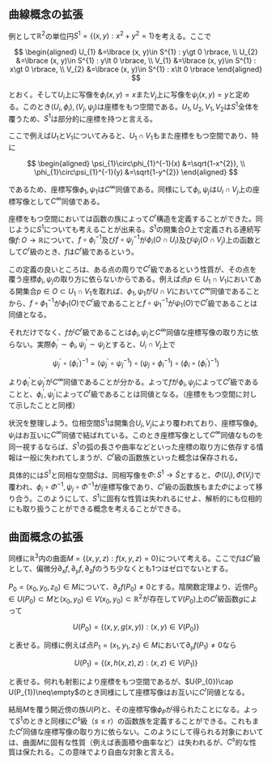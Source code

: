 
## 曲線概念の拡張

例として$\mathbb{R}^{2}$の単位円$S^{1}=\lbrace (x, y) : x^{2}+y^{2}=1 \rbrace$を考える。ここで

$$
\begin{aligned}
U_{1} &=\lbrace (x, y)\in S^{1} : y\gt 0 \rbrace, \\
U_{2} &=\lbrace (x, y)\in S^{1} : y\lt 0 \rbrace, \\
V_{1} &=\lbrace (x, y)\in S^{1} : x\gt 0 \rbrace, \\
V_{2} &=\lbrace (x, y)\in S^{1} : x\lt 0 \rbrace
\end{aligned}
$$

とおく。そして$U_{i}$上に写像を$\phi_{i}(x, y)=x$また$V_{j}$上に写像を$\psi_{j}(x, y)=y$と定める。このとき$(U_{i}, \phi_{i}), (V_{j}, \psi_{j})$は座標をもつ空間である。$U_{1}, U_{2}, V_{1}, V_{2}$は$S^{1}$全体を覆うため、$S^{1}$は部分的に座標を持つと言える。

ここで例えば$U_{1}$と$V_{1}$についてみると、$U_{1}\cap V_{1}$もまた座標をもつ空間であり、特に

$$
\begin{aligned}
\psi_{1}\circ\phi_{1}^{-1}(x) &=\sqrt{1-x^{2}}, \\
\phi_{1}\circ\psi_{1}^{-1}(y) &=\sqrt{1-y^{2}}
\end{aligned}
$$

であるため、座標写像$\phi_{1}, \psi_{1}$は$C^{\infty}$同値である。同様にして$\phi_{i}, \psi_{j}$は$U_{i}\cap V_{j}$上の座標写像として$C^{\infty}$同値である。

座標をもつ空間においては函数の族によって$C^{r}$構造を定義することができた。同じように$S^{1}$についても考えることが出来る。$S^{1}$の開集合$O$上で定義される連続写像$f\colon O\rightarrow\mathbb{R}$について、$f\circ\phi_{i}^{-1}$及び$f\circ\psi_{j}^{-1}$が$\phi_{i}(O\cap U_{i})$及び$\psi_{j}(O\cap V_{j})$上の函数として$C^{r}$級のとき、$f$は$C^{r}$級であるという。

この定義の良いところは、ある点の周りで$C^{r}$級であるという性質が、その点を覆う座標$\phi_{i}, \psi_{j}$の取り方に依らないからである。例えば点$p\in U_{1}\cap V_{1}$においてある開集合$p\in O\subset U_{1}\cap V_{1}$を取れば、$\phi_{1}, \psi_{1}$が$U\cap V$において$C^{\infty}$同値であることから、$f\circ\phi_{1}^{-1}$が$\phi_{1}(O)$で$C^{r}$級であることと$f\circ\psi_{1}^{-1}$が$\psi_{1}(O)$で$C^{r}$級であることは同値となる。

それだけでなく、$f$が$C^{r}$級であることは$\phi_{i}, \psi_{j}$と$C^{\infty}$同値な座標写像の取り方に依らない。実際$\phi^{\prime}_{i}\sim\phi_{i}, \psi^{\prime}_{j}\sim\psi_{j}$とすると、$U_{i}\cap V_{j}$上で

$$
\psi^{\prime}_{j}\circ(\phi^{\prime}_{i})^{-1}=( \psi^{\prime}_{j}\circ\psi_{j}^{-1} )\circ( \psi_{j}\circ\phi_{i}^{-1} )\circ( \phi_{i}\circ(\phi^{\prime}_{i})^{-1} )
$$

より$\phi^{\prime}_{i}$と$\psi^{\prime}_{j}$が$C^{\infty}$同値であることが分かる。よって$f$が$\phi_{i}, \psi_{j}$によって$C^{r}$級であることと、$\phi^{\prime}_{i}, \psi^{\prime}_{j}$によって$C^{r}$級であることは同値となる。（座標をもつ空間に対して示したことと同様）

状況を整理しよう。位相空間$S^{1}$は開集合$U_{i}, V_{j}$により覆われており、座標写像$\phi_{i}, \psi_{j}$はお互いに$C^{\infty}$同値で結ばれている。このとき座標写像として$C^{\infty}$同値なものを同一視するならば、$S^{1}$の弧の長さや曲率などといった座標の取り方に依存する情報は一般に失われてしまうが、$C^{r}$級の函数族といった概念は保存される。

具体的には$S^{1}$と同相な空間$\tilde{S}$は、同相写像を$\Phi\colon S^{1}\rightarrow\tilde{S}$とすると、$\Phi(U_{i}), \Phi(V_{j})$で覆われ、$\phi_{i}\circ\Phi^{-1}, \psi_{j}\circ\Phi^{-1}$が座標写像であり、$C^{r}$級の函数族もまた$\Phi$によって移り合う。このようにして、$S^{1}$に固有な性質は失われるにせよ、解析的にも位相的にも取り扱うことができる概念を考えることができる。


## 曲面概念の拡張

同様に$\mathbb{R}^{3}$内の曲面$M=\lbrace (x, y, z) : f(x, y, z)=0 \rbrace$について考える。ここで$f$は$C^{r}$級として、偏微分$\partial_{x}f, \partial_{y}f, \partial_{z}f$のうち少なくとも1つはゼロでないとする。

$P_{0}=(x_{0}, y_{0}, z_{0})\in M$について、$\partial_{z}f(P_{0})\neq 0$とする。陰関数定理より、近傍$P_{0}\in U(P_{0})\subset M$と$(x_{0}, y_{0})\in V(x_{0}, y_{0})\subset\mathbb{R}^{2}$が存在して$V(P_{0})$上の$C^{r}$級函数$g$によって

$$
U(P_{0})=\lbrace (x, y, g(x, y)) : (x, y)\in V(P_{0}) \rbrace
$$

と表せる。同様に例えば点$P_{1}=(x_{1}, y_{1}, z_{1})\in M$において$\partial_{y}f(P_{1})\neq 0$なら

$$
U(P_{1})=\lbrace (x, h(x, z), z) : (x, z)\in V(P_{1}) \rbrace
$$

と表せる。何れも射影により座標をもつ空間であるが、$U(P_{0})\cap U(P_{1})\neq\empty$のとき同様にして座標写像はお互いに$C^{r}$同値となる。

結局$M$を覆う開近傍の族$U(P)$と、その座標写像$\phi_{P}$が得られたことになる。よって$S^{1}$のときと同様に$C^{s}$級（$s\le r$）の函数族を定義することができる。これもまた$C^{r}$同値な座標写像の取り方に依らない。このようにして得られる対象においては、曲面$M$に固有な性質（例えば表面積や曲率など）は失われるが、$C^{s}$的な性質は保たれる。この意味でより自由な対象と言える。

